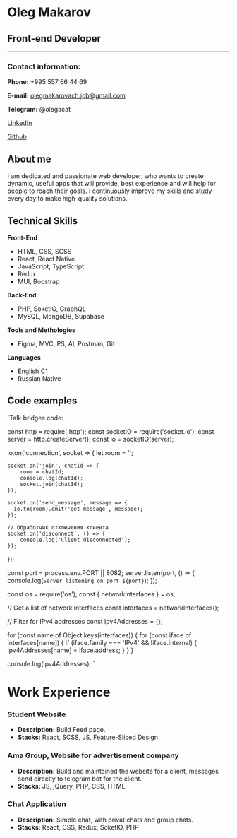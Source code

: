 # **Oleg Makarov**

## **Front-end Developer**
---
### Contact information:

**Phone:** +995 557 66 44 69

**E-mail:** olegmakarovach.job@gmail.com

**Telegram:** @olegacat

[LinkedIn](https://www.linkedin.com/in/oleg-makarov-6a0789266/)

[Github](https://github.com/olegacaten)



## About me

I am dedicated and passionate web developer, who wants to create dynamic, useful apps that will provide, best experience and will help for people to reach their goals. I continuously improve my skills and study every day to make high-quality solutions. 

## Technical Skills

**Front-End**
- HTML, CSS, SCSS
- React, React Native
- JavaScript, TypeScript
- Redux
- MUI, Boostrap

**Back-End**
- PHP, SoketIO, GraphQL
- MySQL, MongoDB, Supabase

**Tools and Methologies**
- Figma, MVC, PS, AI, Postman, Git

**Languages**
- English C1
- Russian Native

## Code examples 

`Talk bridges code:

const http = require('http');
const socketIO = require('socket.io');
const server = http.createServer();
const io = socketIO(server);

io.on('connection', socket => {
    let room = '';

    socket.on('join', chatId => {
        room = chatId;
        console.log(chatId);
        socket.join(chatId);
    });

    socket.on('send_message', message => {
      io.to(room).emit('get_message', message);
    });

    // Обработчик отключения клиента
    socket.on('disconnect', () => {
        console.log('Client disconnected');
    });
});

const port = process.env.PORT || 8082;
    server.listen(port, () => {
    console.log(`Server listening on port ${port}`);
});

const os = require('os');
const { networkInterfaces } = os;

// Get a list of network interfaces
const interfaces = networkInterfaces();

// Filter for IPv4 addresses
const ipv4Addresses = {};

for (const name of Object.keys(interfaces)) {
  for (const iface of interfaces[name]) {
    if (iface.family === 'IPv4' && !iface.internal) {
      ipv4Addresses[name] = iface.address;
    }
  }
}

console.log(ipv4Addresses);
`
# Work Experience 

### Student Website
- **Description:** Build Feed page. 
- **Stacks:** React, SCSS, JS, Feature-Sliced Design

### Ama Group, Website for advertisement company
- **Description:** Build and maintained the website for a client, messages send directly to telegram bot for the client. 
- **Stacks:** JS, jQuery, PHP, CSS, HTML

### Chat Application
- **Description:** Simple chat, with privat chats and group chats. 
- **Stacks:** React, CSS, Redux, SoketIO, PHP
